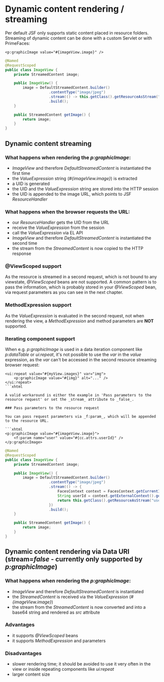 # Dynamic content rendering / streaming

Per default JSF only supports static content placed in resource folders.
Streaming of dynamic content can be done with a custom Servlet or with PrimeFaces:

```xhtml
<p:graphicImage value="#{imageView.image}" />
```

```java
@Named
@RequestScoped
public class ImageView {
    private StreamedContent image;

    public ImageView() {
        image = DefaultStreamedContent.builder()
                    .contentType("image/jpeg")
                    .stream(() -> this.getClass().getResourceAsStream("barcalogo.jpg"))
                    .build();
    }

    public StreamedContent getImage() {
        return image;
    }
}
```

## Dynamic content streaming

### What happens when rendering the _p:graphicImage_:

- _ImageView_ and therefore _DefaultStreamedContent_ is instantiated the first time
- the _ValueExpression_ string (_#{imageView.image}_) is extracted 
- a UID is generated
- the UID and the _ValueExpression_ string are stored into the HTTP session
- the UID is appended to the image URL, which points to JSF _ResourceHandler_

### What happens when the browser requests the URL:

- our _ResourceHandler_ gets the UID from the URL
- receive the _ValueExpression_ from the session
- call the _ValueExpression_ via EL API
- _ImageView_ and therefore _DefaultStreamedContent_ is instantiated the second time
- the stream from the _StreamedContent_ is now copied to the HTTP response

### @ViewScoped support

As the resource is streamed in a second request, which is not bound to any viewstate, _@ViewScoped_ beans are not supported.
A common pattern is to pass the information, which is probably stored in your _@ViewScoped_ bean, via request parameters as you can see in the next chapter.

### MethodExpression support

As the _ValueExpression_ is evaluated in the second request, not when rendering the view, a _MethodExpression_ and method parameters are **NOT** supported.

### Iterating component support

When e.g. _p:graphicImage_ is used in a data iteration component like _p:dataTable_ or _ui:repeat_, it's not possible to use the _var_ in the _value_ expression,
as the _var_ can't be accessed in the second resource streaming browser request:

```xhtml
<ui:repeat value="#{myView.images}" var="img">
    <p:graphicImage value="#{img}" alt="..." />
</ui:repeat>
```xhtml

A valid workaround is either the example in 'Pass parameters to the resource request' or set the _stream_ attribute to _false_.

### Pass parameters to the resource request

You can pass request parameters via _f:param_, which will be appended to the resource URL.

```xhtml
<p:graphicImage value="#{imageView.image}">
    <f:param name="user" value="#{cc.attrs.userId}" />
</p:graphicImage>
```

```java
@Named
@RequestScoped
public class ImageView {
    private StreamedContent image;

    public ImageView() {
        image = DefaultStreamedContent.builder()
                    .contentType("image/jpeg")
                    .stream(() -> {
                        FacesContext context = FacesContext.getCurrentInstance();
                        String userId = context.getExternalContext().getRequestParameterMap().get("user");
                        return this.getClass().getResourceAsStream("user" + userId + ".jpg")
                    })
                    .build();
    }

    public StreamedContent getImage() {
        return image;
    }
}
```

## Dynamic content rendering via Data URI (stream=_false_ - currently only supported by _p:graphicImage_)

### What happens when rendering the _p:graphicImage_:

- _ImageView_ and therefore _DefaultStreamedContent_ is instantiated
- the _StreamedContent_ is received via the _ValueExpression_ (_#{imageView.image}_)
- the stream from the _StreamedContent_ is now converted and into a base64 string and rendered as _src_ attribute

### Advantages

- it supports _@ViewScoped_ beans
- it supports _MethodExpression_ and parameters

### Disadvantages

- slower rendering time; it should be avoided to use it very often in the view or inside repeating components like _ui:repeat_
- larger content size
